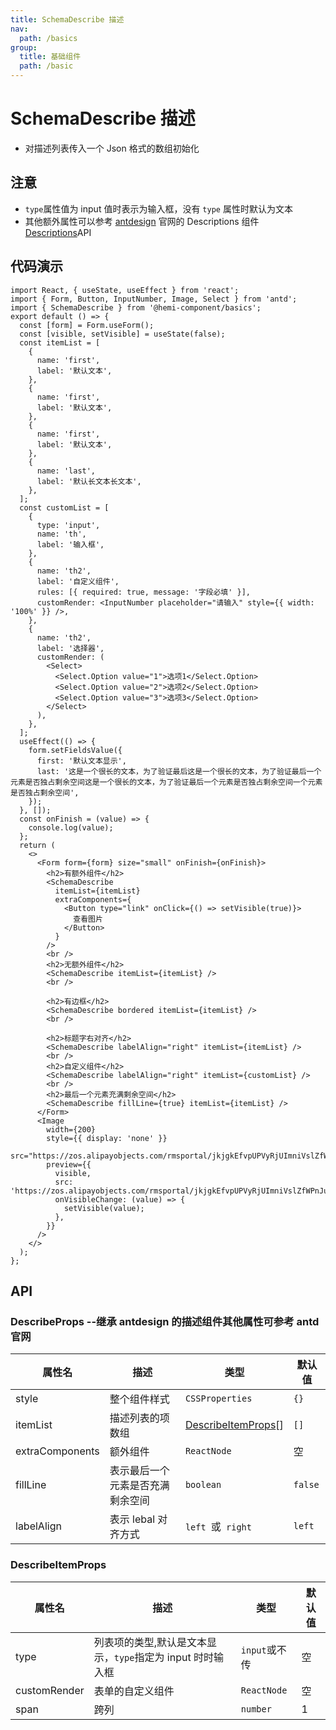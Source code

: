 ```yaml
---
title: SchemaDescribe 描述
nav:
  path: /basics
group:
  title: 基础组件
  path: /basic
---
```


# SchemaDescribe 描述

- 对描述列表传入一个 Json 格式的数组初始化

## 注意

- `type`属性值为 input 值时表示为输入框，没有 `type` 属性时默认为文本
- 其他额外属性可以参考 [antdesign](https://4x-ant-design.antgroup.com/components/descriptions-cn) 官网的 Descriptions 组件 [Descriptions](https://4x-ant-design.antgroup.com/components/descriptions-cn/#API)API

## 代码演示

```tsx
import React, { useState, useEffect } from 'react';
import { Form, Button, InputNumber, Image, Select } from 'antd';
import { SchemaDescribe } from '@hemi-component/basics';
export default () => {
  const [form] = Form.useForm();
  const [visible, setVisible] = useState(false);
  const itemList = [
    {
      name: 'first',
      label: '默认文本',
    },
    {
      name: 'first',
      label: '默认文本',
    },
    {
      name: 'first',
      label: '默认文本',
    },
    {
      name: 'last',
      label: '默认长文本长文本',
    },
  ];
  const customList = [
    {
      type: 'input',
      name: 'th',
      label: '输入框',
    },
    {
      name: 'th2',
      label: '自定义组件',
      rules: [{ required: true, message: '字段必填' }],
      customRender: <InputNumber placeholder="请输入" style={{ width: '100%' }} />,
    },
    {
      name: 'th2',
      label: '选择器',
      customRender: (
        <Select>
          <Select.Option value="1">选项1</Select.Option>
          <Select.Option value="2">选项2</Select.Option>
          <Select.Option value="3">选项3</Select.Option>
        </Select>
      ),
    },
  ];
  useEffect(() => {
    form.setFieldsValue({
      first: '默认文本显示',
      last: '这是一个很长的文本，为了验证最后这是一个很长的文本，为了验证最后一个元素是否独占剩余空间这是一个很长的文本，为了验证最后一个元素是否独占剩余空间一个元素是否独占剩余空间',
    });
  }, []);
  const onFinish = (value) => {
    console.log(value);
  };
  return (
    <>
      <Form form={form} size="small" onFinish={onFinish}>
        <h2>有额外组件</h2>
        <SchemaDescribe
          itemList={itemList}
          extraComponents={
            <Button type="link" onClick={() => setVisible(true)}>
              查看图片
            </Button>
          }
        />
        <br />
        <h2>无额外组件</h2>
        <SchemaDescribe itemList={itemList} />
        <br />

        <h2>有边框</h2>
        <SchemaDescribe bordered itemList={itemList} />
        <br />

        <h2>标题字右对齐</h2>
        <SchemaDescribe labelAlign="right" itemList={itemList} />
        <br />
        <h2>自定义组件</h2>
        <SchemaDescribe labelAlign="right" itemList={customList} />
        <br />
        <h2>最后一个元素充满剩余空间</h2>
        <SchemaDescribe fillLine={true} itemList={itemList} />
      </Form>
      <Image
        width={200}
        style={{ display: 'none' }}
        src="https://zos.alipayobjects.com/rmsportal/jkjgkEfvpUPVyRjUImniVslZfWPnJuuZ.png"
        preview={{
          visible,
          src: 'https://zos.alipayobjects.com/rmsportal/jkjgkEfvpUPVyRjUImniVslZfWPnJuuZ.png',
          onVisibleChange: (value) => {
            setVisible(value);
          },
        }}
      />
    </>
  );
};
```

## API

### DescribeProps --继承 antdesign 的描述组件其他属性可参考 antd 官网

| 属性名 | 描述 | 类型 | 默认值 |
| --- | --- | --- | --- |
| style | 整个组件样式 | `CSSProperties` | `{}` |
| itemList | 描述列表的项数组 | [DescribeItemProps](./schema-describe#describeitemprops)[] | `[]` |
| extraComponents | 额外组件 | `ReactNode` | 空 |
| fillLine | 表示最后一个元素是否充满剩余空间 | `boolean` | `false` |
| labelAlign | 表示 lebal 对齐方式 | `left `或` right` | `left` |

### DescribeItemProps

| 属性名 | 描述 | 类型 | 默认值 |
| --- | --- | --- | --- |
| type | 列表项的类型,默认是文本显示，`type`指定为 input 时时输入框 | `input`或不传 | 空 |
| customRender | 表单的自定义组件 | `ReactNode` | 空 |
| span | 跨列 | `number` | 1 |
